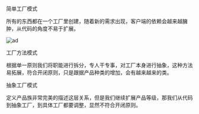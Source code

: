 简单工厂模式

所有的东西都在一个工厂里创建，随着新的需求出现，客户端的依赖会越来越臃肿，从代码的角度不易于扩展。

![ad](https://github.com/memoryEffect/gupao-work-2019-3-6/blob/master/src/uml/simpleFactory.png)

工厂方法模式

根据单一原则我们将职能进行拆分，专人干专事，对工厂本身进行抽象，这种方法易拓展，符合开闭原则，只是跟据产品种类的增加，会有越来越来的类。



抽象工厂模式

定义产品族非常完美的描述这层关系，但是我们继续扩展产品等级，那我们从代码到抽象工厂，到具体工厂都要调整，显然不符合开闭原则。
